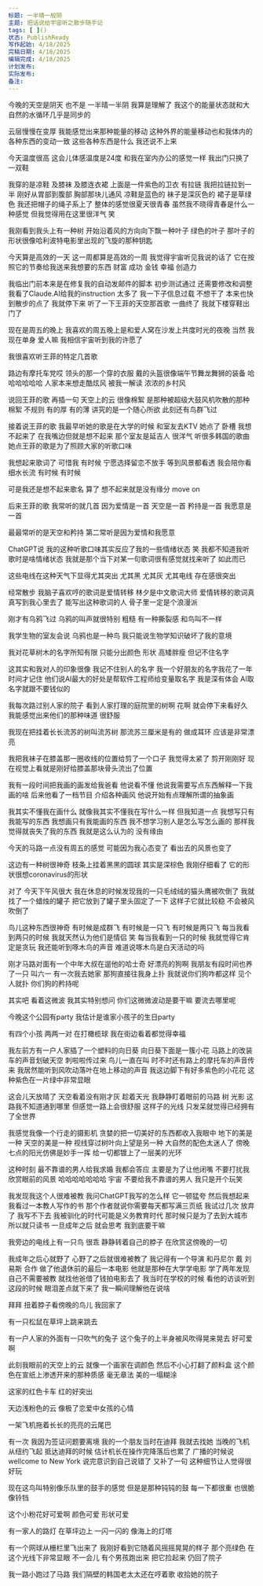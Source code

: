 ```yaml
---
标题: 一半晴一般阴
主题: 把话说给宇宙听之散步随手记
tags: [ ]()
状态: PublishReady
写作起始: 4/18/2025
完稿日期: 4/18/2025
编辑完成: 4/18/2025
计划发布:  
实际发布:
备注:
---
```

今晚的天空是阴天
也不是
一半晴一半阴
我算是理解了
我这个的能量状态就和大自然的水循环几乎是同步的

云层慢慢在变厚
我能感觉出来那种能量的移动
这种外界的能量移动也和我体内的各种东西的变动一致
这些各种东西是什么
我还说不上来

今天温度很高
这会儿体感温度是24度
和我在室内办公的感觉一样
我出门只换了一双鞋

我穿的是凉鞋
及膝袜
及膝连衣裙
上面是一件紫色的卫衣
有拉链
我把拉链拉到一半
刚好从胃部到腹部
胸部那块儿通风 
凉鞋是蓝色的
袜子是深灰色的
裙子是草绿色
我还把帽子的绳子系上了
整体的感觉很夏天很青春
虽然我不晓得青春是什么一种感觉
但我觉得用在这里很洋气 笑

我刚看到我头上有一种树
开始沿着风的方向向下飘一种叶子
绿色的叶子
那叶子的形状很像哈利波特电影里出现的飞旋的那种钥匙

今天算是高效的一天
这一周都算是高效的一周
我觉得宇宙听见我说的话了
它在按照它的节奏给我送来我想要的东西
财富 成功 金钱 幸福 创造力

我临出门前本来是在修复我的自动发邮件的脚本
初步测试通过
还需要修改和调整
我看了Claude.AI给我的instruction 
太多了
我一下子信息过载
不想干了
本来也快到散步的点了
我就停下来
听了一下王菲的天空那首歌
一曲终了
我就下楼穿鞋出门了

现在是周五的晚上
我喜欢的周五晚上是和爱人窝在沙发上共度时光的夜晚
当然
我现在单身
爱人嘛
我相信宇宙听到我的许愿了

我很喜欢听王菲的特定几首歌

路边有摩托车党哎
领头的那一个穿的衣服
戴的头盔很像端午节舞龙舞狮的装备
哈哈哈哈哈哈
人家本来想走酷炫风
被我一解读
浓浓的乡村风

说回王菲的歌
再插一句
天空上的云
很像棉絮
是那种被超级大鼓风机吹散的那种棉絮
不规则
有的厚 有的薄
讲究的是一个随心所欲
此刻还有鸟群飞过

接着说王菲的歌
我最早听她的歌是在大学的时候
和室友去KTV
她点了
卧槽 我想不起来了
在我嘴边但就是想不起来
那个室友是延吉人
很洋气
听很多韩国的歌曲
她点王菲的歌是为了照顾大家的听歌口味

我想起来歌词了
可惜我 有时候
宁愿选择留恋不放手
等到风景都看透
我会陪你看细水长流
有时候
有时候

可是我还是想不起来歌名
算了
想不起来就是没有缘分
move on

后来王菲的歌
我常听的就几首
因为爱情是一首
天空是一首
矜持是一首
我愿意是一首

最最常听的是天空和矜持
第二常听是因为爱情和我愿意

ChatGPT说 我的这种听歌口味其实反应了我的一些情绪状态
笑
我都不知道我听歌时是啥情绪状态
我就是那个当下对某一句歌词很有感觉就找来听了
如此而已

这些电线在这种天气下显得尤其突出
尤其黑
尤其灰
尤其电线
存在感很突出

经常散步
我脑子喜欢哼的歌词是爱情转移
林夕是中文歌词大师
爱情转移的歌词真真写到我心里去了
能写出这种歌词的人
骨子里一定是个浪漫派

刚才有乌鸦飞过
乌鸦的叫声就很特别
粗糙
有一种撕裂感
和鸟叫不一样

我学生物的室友会说
乌鸦也是一种鸟
我只能说生物学知识破坏了我的意境 

我对花草树木的名字所知有限
只能分出颜色 形状 高矮胖瘦
但记不住名字

这其实和我对人的印象很像
我记不住别人的名字
我一个好朋友的名字我花了一年时间才记住
他们说AI最大的好处是帮软件工程师给变量取名字
我是深有体会
AI取名字就跟不要钱似的


我每次路过别人家的院子
看到人家打理的庭院里的树啊 花啊 就会停下来看好久
我能感觉出来他们的那种味道
很舒服

我现在把挂着长长流苏的树叫流苏树
那流苏三厘米是有的
做成耳环
应该是非常漂亮

我把我袜子在膝盖那一圈收线的位置给剪了一个口子
我觉得太紧了
剪开刚刚好
现在视觉上看就是刚好给膝盖那块骨头流出了位置

我有一段时间把我画的画发给我爸看
他说看不懂
他说我需要写点东西解释一下我画的啥
后来他看了一档节目
介绍各种画风
他说开始有点理解所谓的抽象画

我其实不懂我在画什么
就像我其实不懂我在写什么一样
但我知道一点
我想写只有我能写的东西
我想画只有我能画的东西
我不想学习别人是怎么写怎么画的
那样我觉得就丧失了我的东西
我就是这么认为的
没有缘由

今天的马路一点没有周五的感觉
可能因为我心态变了
看出去的风景也变了

这边有一种树很神奇
枝条上挂着黑黑的圆球
其实是深棕色
我刚仔细看了
它的形状很想coronavirus的形状

对了
今天下午风很大
我在休息的时候发现我的一只毛绒绒的猫头鹰被吹倒了
我就找了一个蜡烛的罐子
把它放到了罐子里头固定了一下
这样子它就比较稳 不会被风吹倒了

鸟儿这种东西很神奇
有时候是成群飞
有时候是一只飞
有时候是两只飞
每当我看到两只的时候 我就天然认为他们是情侣 笑
每当我看到一只的时候 我就觉得它肯定是贪玩
我还能听到啄木鸟的声音
难道说啄木鸟是白天活动的吗

刚才马路对面有一个中年大叔在遛他的哈士奇
好漂亮的狗啊
我朋友有段时间也养了一只
叫六一
有一次我去她家
那狗直接往我身上扑
我就说你们狗咋都这样
见个人就扑
你们狗的矜持呢

其实吧
看着这微波
我其实特别想问
你们这微微波动是要干嘛
要流去哪里呢

今晚这个公园有party
我估计是谁家小孩子的生日party

有四个小孩
两两一对
在打橄榄球
我在街边看着都觉得幸福

我左前方有一户人家插了一个塑料的向日葵
向日葵下面是一簇小花
马路上的改装车的声音划破天空
刺啦啦传过来
鸟儿一直在叫
时不时还有路上的摩托车的声音传来
我居然能听到风吹动落叶在地上移动的声音
我这边脚下有好多紫色的小花花
这种紫色在一片绿中非常显眼

这会儿天放晴了
天空看着没有刚才灰
趁着天光
我静静盯着眼前的马路 树 光影 
这路我不知道通到哪里
但感觉一路上会很舒服
这样子的光线
只发呆就觉得已经拥有了全世界


我感觉我像一个行走的摄影机
贪婪的把一切美好的东西都收入我眼中
地下的美是一种
天空的美是一种
视线穿过树叶向上望是另一种
大自然的配色太迷人了
傍晚七点的阳光仿佛是妙手一挥
给一切都镀上了一层美的光环

这种时刻
最不靠谱的男人给我求婚
我都会答应
主要是为了让他闭嘴
不要打扰我欣赏眼前的风景
哈哈哈哈哈哈哈
宇宙
不要给我不靠谱的男人
我只是开个玩笑

我发现我这个人很难被教
我问ChatGPT我写的怎么样
它一顿猛夸
然后我想起来我看过一本教人写作的书
那个作者就说你需要每天都写满三页纸
我试过几次
放弃了
我写不下去
我被驯化的时代可能是义务教育时代
那时候只是为了去到大城市
所以就只读书
一旦成年之后
就会思考
我到底要干嘛

我旁边的电线上有一只鸟
很乖
静静转着自己的脖子
在欣赏这傍晚的一切

我成年之后心就野了
心野了之后就很难被教了
我记得有一个导演
和丹尼尔 戴 刘易斯 合作
做了他退休前的最后一本电影
他就是那种在大学学电影
学了两年发现自己不需要被教
就找他爸借了钱拍电影去了
我当时在学校的时候
看他的访谈听到这段的时候
眼泪差点就下来了
我一瞬间理解他在说啥

拜拜
扭着脖子看傍晚的鸟儿
我回家了

有一只松鼠在草坪上跳来跳去

有一户人家的外面有一只吹气的兔子
这个兔子的上半身被风吹得晃来晃去
好可爱啊

此刻我眼前的天空上的云
就像一个画家在调颜色
然后不小心打翻了颜料盒
这个颜色在宣纸上渗透开来的那种质感
毫无章法
美的一塌糊涂

这家的红色卡车
红的好突出

天边浅粉色的云
像极了恋爱中女孩的心情

一架飞机拖着长长的亮亮的云尾巴

有一次
我因为签证问题要离境
我的一个朋友当时在迪拜
我就去找她
当晚的飞机从纽约飞起
抵达迪拜的时候
估计机长在操作完降落后也累了
广播的时候说wellcome to New York
说完意识到自己说错了
又补了一句
这种细节让人觉得很好玩

现在这鸟叫特别像乐队里的鼓手的感觉
但是是那种钝钝的鼓
每一下都很重
也很脆
像铃铛

这个小粉花好可爱啊
颜色可爱
形状可爱

有一家人的路灯
在草坪边上
一闪一闪的
像海上的灯塔

有一个网球从栅栏里飞出来了
我刚好看到它随着风摇摇晃晃的样子
那个亮绿色
在这个光线下非常显眼
不一会儿
有个男孩跑出来
把它捡起来
仍回了院子

我一路小跑过了马路
我们隔壁的韩国老太太还在哼着歌
收拾她的院子

